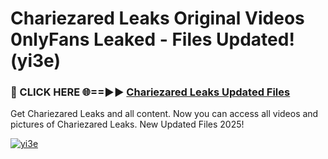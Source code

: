# Chariezared Leaks Original Videos 0nlyFans Leaked - Files Updated! (yi3e)

<h3>🔴 CLICK HERE 🌐==►► <a href="https://tinyurl.com/x26r9saj" rel="nofollow">Chariezared Leaks Updated Files</a></h3>

Get Chariezared Leaks and all content. Now you can access all videos and pictures of Chariezared Leaks. New Updated Files 2025!

[![yi3e](https://i.imgur.com/LkgZPqh.gif)](https://tinyurl.com/x26r9saj)
